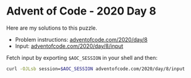# Advent of Code - 2020 Day 8
Here are my solutions to this puzzle.

* Problem instructions: [adventofcode.com/2020/day/8](https://adventofcode.com/2020/day/8)
* Input: [adventofcode.com/2020/day/8/input](https://adventofcode.com/2020/day/8/input)

Fetch input by exporting `$AOC_SESSION` in your shell and then:
```bash
curl -OJLsb session=$AOC_SESSION adventofcode.com/2020/day/8/input
```
